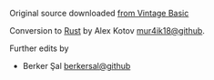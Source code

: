 Original source downloaded [from Vintage Basic](http://www.vintage-basic.net/games.html)

Conversion to [Rust](https://www.rust-lang.org/) by Alex Kotov [mur4ik18@github](https://github.com/mur4ik18).

Further edits by

- Berker Şal [berkersal@github](https://github.com/berkersal)
